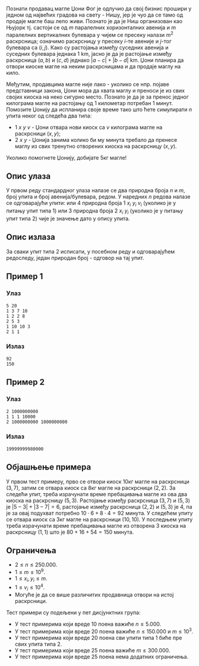 Познати продавац магле Џони Фог је одлучио да свој бизнис прошири у једном од највећих градова на свету - Нишу, јер је чуо да се тамо од продаје магле баш лепо живи. Познато је да је Ниш организован као Њујорк тј. састоји се од $m$ паралелних хоризонталних авенија и $m$ паралелних вертикалних булевара у чијем се пресеку налази  $m^2$ раскрсница; означимо раскрсницу у пресеку $i$-те авеније и $j$-тог булевара са $(i,j)$. Како су растојања између суседних авенија и суседних булевара једнака $1$ km, јасно је да је растојање између раскрсница $(a,b)$ и $(c,d)$ једнако $|a-c| + |b-d|$ km. Џони планира да отвори киоске магле на неким раскрсницама и да продаје маглу на кило.

Међутим, продавцима магле није лако - уколико се нпр. појаве представници закона, Џони мора да хвата маглу и преноси је из свих својих киоска на неко сигурно место. Познато је да је за пренос једног килограма магле на растојању од $1$ километар потребан $1$ минут. Помозите Џонију да испланира своје време тако што ћете симулирати $n$ упита неког од следећа два типа:

 - $1$ $x$ $y$ $v$ - Џони отвара нови киоск са $v$ килограма магле на раскрсници $(x,y)$;
 - $2$ $x$ $y$ - Џонија занима колико би му минута требало да пренесе маглу из свих тренутно отворених киоска на раскрсницу $(x,y)$.

Уколико помогнете Џонију, добијате $5$кг магле!

## Опис улаза

У првом реду стандардног улаза налазе се два природна броја $n$ и $m$, број упита и број авенија/булевара, редом. У наредних $n$ редова налазе се одговарајући упити: или $4$ природна броја $1$ $x_i$ $y_i$ $v_i$ (уколико је у питању упит типа $1$) или $3$ природна броја $2$ $x_i$ $y_i$ (уколико је у питању упит типа $2$) чије је значење дато у опису упита.

## Опис излаза

За сваки упит типа $2$ исписати, у посебном реду и одговарајућем редоследу, један природан број - одговор на тај упит.

## Пример 1
### Улаз
```
5 20
1 3 7 10
1 2 2 8
2 5 3
1 10 10 3
2 1 1
```

### Излаз
```
92
150
```

## Пример 2
### Улаз
```
2 1000000000
1 1 1 10000
2 1000000000 1000000000
```

### Излаз
```
19999999980000
```

## Објашњење примера

У првом тест примеру, прво се отвори киоск $10$кг магле на раскрсници $(3, 7)$, затим се отвара киоск са $8$кг магле на раскрсници $(2, 2)$. За следећи упит, треба израчунати време пребацивања магле из ова два киоска на раскрсницу $(5, 3)$. Растојање између раскрсница $(3, 7)$ и $(5, 3)$ је $|5-3| + |3-7| = 6$, растојање између раскрсница $(2, 2)$ и $(5, 3)$ је $4$, па је за овај подухват потребно $10 \cdot 6 + 8 \cdot 4 = 92$ минута. У следећем упиту се отвара киоск са $3$кг магле на раскрсници $(10, 10)$. У последњем упиту треба израчунати време пребацивања магле из отворена $3$ киоска на раскрсницу $(1,1)$ што је $80 + 16 + 54 = 150$ минута.

## Ограничења

* $2 \leq n \leq 250.000$.
* $1 \leq m \leq 10^9$.
* $1 \leq x_i, y_i \leq m$.
* $1 \leq v_i \leq 10^4$.
* Могуће је да се више различитих продавница отвори на истој раскрсници.

Тест примери су подељени у пет дисјунктних група:

* У тест примерима који вреде $10$ поена важиће $n \leq 5.000$.
* У тест примерима који вреде $20$ поена важиће $n \leq 150.000$ и $m \leq 10^3$.
* У тест примерима који вреде $20$ поена сви упити типа $1$ биће пре свих упита типа $2$.
* У тест примерима који вреде $25$ поена важиће $m \leq 300.000$.
* У тест примерима који вреде $25$ поена нема додатних ограничења.





